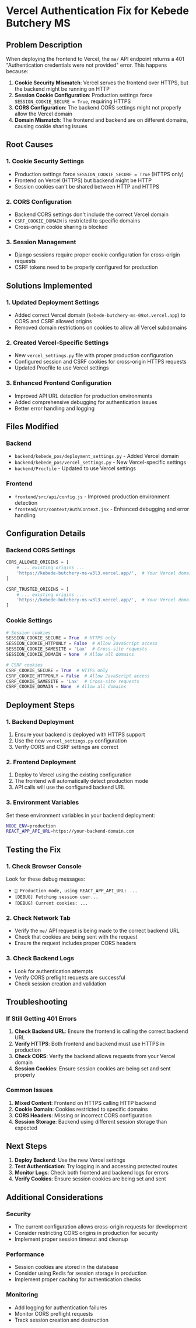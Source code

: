 # Vercel Authentication Fix for Kebede Butchery MS

## Problem Description

When deploying the frontend to Vercel, the `me/` API endpoint returns a 401 "Authentication credentials were not provided" error. This happens because:

1. **Cookie Security Mismatch**: Vercel serves the frontend over HTTPS, but the backend might be running on HTTP
2. **Session Cookie Configuration**: Production settings force `SESSION_COOKIE_SECURE = True`, requiring HTTPS
3. **CORS Configuration**: The backend CORS settings might not properly allow the Vercel domain
4. **Domain Mismatch**: The frontend and backend are on different domains, causing cookie sharing issues

## Root Causes

### 1. Cookie Security Settings
- Production settings force `SESSION_COOKIE_SECURE = True` (HTTPS only)
- Frontend on Vercel (HTTPS) but backend might be HTTP
- Session cookies can't be shared between HTTP and HTTPS

### 2. CORS Configuration
- Backend CORS settings don't include the correct Vercel domain
- `CSRF_COOKIE_DOMAIN` is restricted to specific domains
- Cross-origin cookie sharing is blocked

### 3. Session Management
- Django sessions require proper cookie configuration for cross-origin requests
- CSRF tokens need to be properly configured for production

## Solutions Implemented

### 1. Updated Deployment Settings
- Added correct Vercel domain (`kebede-butchery-ms-09x4.vercel.app`) to CORS and CSRF allowed origins
- Removed domain restrictions on cookies to allow all Vercel subdomains

### 2. Created Vercel-Specific Settings
- New `vercel_settings.py` file with proper production configuration
- Configured session and CSRF cookies for cross-origin HTTPS requests
- Updated Procfile to use Vercel settings

### 3. Enhanced Frontend Configuration
- Improved API URL detection for production environments
- Added comprehensive debugging for authentication issues
- Better error handling and logging

## Files Modified

### Backend
- `backend/kebede_pos/deployment_settings.py` - Added Vercel domain
- `backend/kebede_pos/vercel_settings.py` - New Vercel-specific settings
- `backend/Procfile` - Updated to use Vercel settings

### Frontend
- `frontend/src/api/config.js` - Improved production environment detection
- `frontend/src/context/AuthContext.jsx` - Enhanced debugging and error handling

## Configuration Details

### Backend CORS Settings
```python
CORS_ALLOWED_ORIGINS = [
    # ... existing origins ...
    'https://kebede-butchery-ms-w3l3.vercel.app/',  # Your Vercel domain
]

CSRF_TRUSTED_ORIGINS = [
    # ... existing origins ...
    'https://kebede-butchery-ms-w3l3.vercel.app/',  # Your Vercel domain
]
```

### Cookie Settings
```python
# Session cookies
SESSION_COOKIE_SECURE = True  # HTTPS only
SESSION_COOKIE_HTTPONLY = False  # Allow JavaScript access
SESSION_COOKIE_SAMESITE = 'Lax'  # Cross-site requests
SESSION_COOKIE_DOMAIN = None  # Allow all domains

# CSRF cookies
CSRF_COOKIE_SECURE = True  # HTTPS only
CSRF_COOKIE_HTTPONLY = False  # Allow JavaScript access
CSRF_COOKIE_SAMESITE = 'Lax'  # Cross-site requests
CSRF_COOKIE_DOMAIN = None  # Allow all domains
```

## Deployment Steps

### 1. Backend Deployment
1. Ensure your backend is deployed with HTTPS support
2. Use the new `vercel_settings.py` configuration
3. Verify CORS and CSRF settings are correct

### 2. Frontend Deployment
1. Deploy to Vercel using the existing configuration
2. The frontend will automatically detect production mode
3. API calls will use the configured backend URL

### 3. Environment Variables
Set these environment variables in your backend deployment:
```bash
NODE_ENV=production
REACT_APP_API_URL=https://your-backend-domain.com
```

## Testing the Fix

### 1. Check Browser Console
Look for these debug messages:
- `🚀 Production mode, using REACT_APP_API_URL: ...`
- `[DEBUG] Fetching session user...`
- `[DEBUG] Current cookies: ...`

### 2. Check Network Tab
- Verify the `me/` API request is being made to the correct backend URL
- Check that cookies are being sent with the request
- Ensure the request includes proper CORS headers

### 3. Check Backend Logs
- Look for authentication attempts
- Verify CORS preflight requests are successful
- Check session creation and validation

## Troubleshooting

### If Still Getting 401 Errors

1. **Check Backend URL**: Ensure the frontend is calling the correct backend URL
2. **Verify HTTPS**: Both frontend and backend must use HTTPS in production
3. **Check CORS**: Verify the backend allows requests from your Vercel domain
4. **Session Cookies**: Ensure session cookies are being set and sent properly

### Common Issues

1. **Mixed Content**: Frontend on HTTPS calling HTTP backend
2. **Cookie Domain**: Cookies restricted to specific domains
3. **CORS Headers**: Missing or incorrect CORS configuration
4. **Session Storage**: Backend using different session storage than expected

## Next Steps

1. **Deploy Backend**: Use the new Vercel settings
2. **Test Authentication**: Try logging in and accessing protected routes
3. **Monitor Logs**: Check both frontend and backend logs for errors
4. **Verify Cookies**: Ensure session cookies are being set and sent

## Additional Considerations

### Security
- The current configuration allows cross-origin requests for development
- Consider restricting CORS origins in production for security
- Implement proper session timeout and cleanup

### Performance
- Session cookies are stored in the database
- Consider using Redis for session storage in production
- Implement proper caching for authentication checks

### Monitoring
- Add logging for authentication failures
- Monitor CORS preflight requests
- Track session creation and destruction
